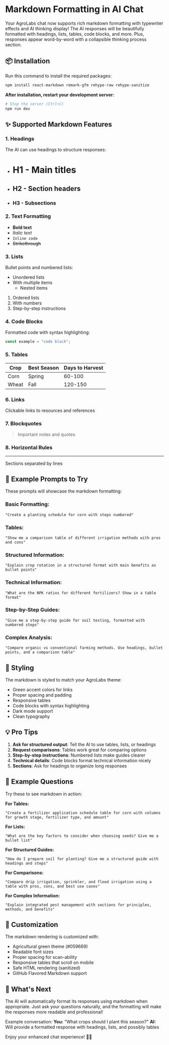 # Markdown Formatting in AI Chat

Your AgroLabs chat now supports rich markdown formatting with typewriter effects and AI thinking display! The AI responses will be beautifully formatted with headings, lists, tables, code blocks, and more. Plus, responses appear word-by-word with a collapsible thinking process section.

## 📦 Installation

Run this command to install the required packages:

```bash
npm install react-markdown remark-gfm rehype-raw rehype-sanitize
```

**After installation, restart your development server:**
```bash
# Stop the server (Ctrl+C)
npm run dev
```

## ✨ Supported Markdown Features

### 1. **Headings**
The AI can use headings to structure responses:
- # H1 - Main titles
- ## H2 - Section headers
- ### H3 - Subsections

### 2. **Text Formatting**
- **Bold text**
- *Italic text*
- `Inline code`
- ~~Strikethrough~~

### 3. **Lists**
Bullet points and numbered lists:
- Unordered lists
- With multiple items
  - Nested items

1. Ordered lists
2. With numbers
3. Step-by-step instructions

### 4. **Code Blocks**
Formatted code with syntax highlighting:
```javascript
const example = "code block";
```

### 5. **Tables**
| Crop | Best Season | Days to Harvest |
|------|-------------|-----------------|
| Corn | Spring | 60-100 |
| Wheat | Fall | 120-150 |

### 6. **Links**
Clickable links to resources and references

### 7. **Blockquotes**
> Important notes and quotes

### 8. **Horizontal Rules**
---
Sections separated by lines

## 🎯 Example Prompts to Try

These prompts will showcase the markdown formatting:

### Basic Formatting:
```
"Create a planting schedule for corn with steps numbered"
```

### Tables:
```
"Show me a comparison table of different irrigation methods with pros and cons"
```

### Structured Information:
```
"Explain crop rotation in a structured format with main benefits as bullet points"
```

### Technical Information:
```
"What are the NPK ratios for different fertilizers? Show in a table format"
```

### Step-by-Step Guides:
```
"Give me a step-by-step guide for soil testing, formatted with numbered steps"
```

### Complex Analysis:
```
"Compare organic vs conventional farming methods. Use headings, bullet points, and a comparison table"
```

## 🎨 Styling

The markdown is styled to match your AgroLabs theme:
- Green accent colors for links
- Proper spacing and padding
- Responsive tables
- Code blocks with syntax highlighting
- Dark mode support
- Clean typography

## 💡 Pro Tips

1. **Ask for structured output**: Tell the AI to use tables, lists, or headings
2. **Request comparisons**: Tables work great for comparing options
3. **Step-by-step instructions**: Numbered lists make guides clearer
4. **Technical details**: Code blocks format technical information nicely
5. **Sections**: Ask for headings to organize long responses

## 📝 Example Questions

Try these to see markdown in action:

**For Tables:**
```
"Create a fertilizer application schedule table for corn with columns for growth stage, fertilizer type, and amount"
```

**For Lists:**
```
"What are the key factors to consider when choosing seeds? Give me a bullet list"
```

**For Structured Guides:**
```
"How do I prepare soil for planting? Give me a structured guide with headings and steps"
```

**For Comparisons:**
```
"Compare drip irrigation, sprinkler, and flood irrigation using a table with pros, cons, and best use cases"
```

**For Complex Information:**
```
"Explain integrated pest management with sections for principles, methods, and benefits"
```

## 🔧 Customization

The markdown rendering is customized with:
- Agricultural green theme (#059669)
- Readable font sizes
- Proper spacing for scan-ability
- Responsive tables that scroll on mobile
- Safe HTML rendering (sanitized)
- GitHub Flavored Markdown support

## 🚀 What's Next

The AI will automatically format its responses using markdown when appropriate. Just ask your questions naturally, and the formatting will make the responses more readable and professional!

Example conversation:
**You:** "What crops should I plant this season?"
**AI:** Will provide a formatted response with headings, lists, and possibly tables

Enjoy your enhanced chat experience! 🌾✨

